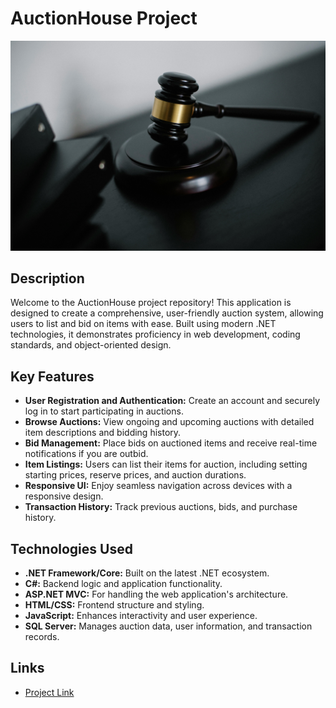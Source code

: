 # AuctionHouse Project

![auctionHouse.jpg](readmeimages/auctionHouse.jpg)

## Description

Welcome to the AuctionHouse project repository! This application is designed to create a comprehensive, user-friendly auction system, allowing users to list and bid on items with ease. Built using modern .NET technologies, it demonstrates proficiency in web development, coding standards, and object-oriented design.

## Key Features

- **User Registration and Authentication:** Create an account and securely log in to start participating in auctions.
- **Browse Auctions:** View ongoing and upcoming auctions with detailed item descriptions and bidding history.
- **Bid Management:** Place bids on auctioned items and receive real-time notifications if you are outbid.
- **Item Listings:** Users can list their items for auction, including setting starting prices, reserve prices, and auction durations.
- **Responsive UI:** Enjoy seamless navigation across devices with a responsive design.
- **Transaction History:** Track previous auctions, bids, and purchase history.

## Technologies Used

- **.NET Framework/Core:** Built on the latest .NET ecosystem.
- **C#:** Backend logic and application functionality.
- **ASP.NET MVC:** For handling the web application's architecture.
- **HTML/CSS:** Frontend structure and styling.
- **JavaScript:** Enhances interactivity and user experience.
- **SQL Server:** Manages auction data, user information, and transaction records.

## Links
- [Project Link](https://auctionhouse20241022134948.azurewebsites.net)
